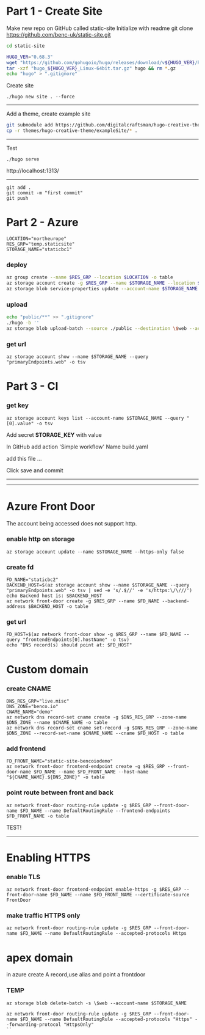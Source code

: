 # Part 1 - Create Site

Make new repo on GitHub called static-site
  Initialize with readme
git clone https://github.com/benc-uk/static-site.git

```bash
cd static-site
```

```bash
HUGO_VER="0.68.3"
wget "https://github.com/gohugoio/hugo/releases/download/v${HUGO_VER}/hugo_${HUGO_VER}_Linux-64bit.tar.gz"
tar -xzf "hugo_${HUGO_VER}_Linux-64bit.tar.gz" hugo && rm *.gz
echo "hugo" > ".gitignore"
```

Create site
```
./hugo new site . --force
```

---

Add a theme, create example site
```bash
git submodule add https://github.com/digitalcraftsman/hugo-creative-theme themes/hugo-creative-theme
cp -r themes/hugo-creative-theme/exampleSite/* .
```

---

Test
```
./hugo serve
```
http://localhost:1313/

---

```
git add .
git commit -m "first commit"
git push
```

# Part 2 - Azure
```
LOCATION="northeurope"
RES_GRP="temp.staticsite"
STORAGE_NAME="staticbc1"
```

### deploy
```bash
az group create --name $RES_GRP --location $LOCATION -o table
az storage account create -g $RES_GRP --name $STORAGE_NAME --location $LOCATION --sku Standard_LRS --kind StorageV2 -o table
az storage blob service-properties update --account-name $STORAGE_NAME --static-website --index-document index.html
```

### upload
```bash
echo "public/**" >> ".gitignore"
./hugo -b ''
az storage blob upload-batch --source ./public --destination \$web --account-name $STORAGE_NAME
```

### get url
```
az storage account show --name $STORAGE_NAME --query "primaryEndpoints.web" -o tsv
```

# Part 3 - CI

### get key
```
az storage account keys list --account-name $STORAGE_NAME --query "[0].value" -o tsv
```
Add secret **STORAGE_KEY** with value

In GitHub add action 'Simple workflow'
Name build.yaml

add this file ...

Click save and commit

---

---
# Azure Front Door

The account being accessed does not support http.
### enable http on storage
```
az storage account update --name $STORAGE_NAME --https-only false
```

### create fd
```
FD_NAME="staticbc2"
BACKEND_HOST=$(az storage account show --name $STORAGE_NAME --query "primaryEndpoints.web" -o tsv | sed -e 's/.$//' -e 's/https:\/\///')
echo Backend host is: $BACKEND_HOST
az network front-door create -g $RES_GRP --name $FD_NAME --backend-address $BACKEND_HOST -o table
```

### get url
```
FD_HOST=$(az network front-door show -g $RES_GRP --name $FD_NAME --query "frontendEndpoints[0].hostName" -o tsv)
echo "DNS record(s) should point at: $FD_HOST"
```

# Custom domain


### create CNAME
```
DNS_RES_GRP="live.misc"
DNS_ZONE="benco.io"
CNAME_NAME="demo"
az network dns record-set cname create -g $DNS_RES_GRP --zone-name $DNS_ZONE --name $CNAME_NAME -o table
az network dns record-set cname set-record -g $DNS_RES_GRP --zone-name $DNS_ZONE --record-set-name $CNAME_NAME --cname $FD_HOST -o table
```

### add frontend
```
FD_FRONT_NAME="static-site-bencoiodemo"
az network front-door frontend-endpoint create -g $RES_GRP --front-door-name $FD_NAME --name $FD_FRONT_NAME --host-name "${CNAME_NAME}.${DNS_ZONE}" -o table
```

### point route between front and back
```
az network front-door routing-rule update -g $RES_GRP --front-door-name $FD_NAME --name DefaultRoutingRule --frontend-endpoints $FD_FRONT_NAME -o table
```

TEST!

---
# Enabling HTTPS

### enable TLS
```
az network front-door frontend-endpoint enable-https -g $RES_GRP --front-door-name $FD_NAME --name $FD_FRONT_NAME --certificate-source FrontDoor
```

### make traffic HTTPS only
```
az network front-door routing-rule update -g $RES_GRP --front-door-name $FD_NAME --name DefaultRoutingRule --accepted-protocols Https
```




# apex domain

in azure 
create A record,use alias and point a frontdoor 







### TEMP
```
az storage blob delete-batch -s \$web --account-name $STORAGE_NAME
```
```
az network front-door routing-rule update -g $RES_GRP --front-door-name $FD_NAME --name DefaultRoutingRule --accepted-protocols "Https" --forwarding-protocol "HttpsOnly"
``